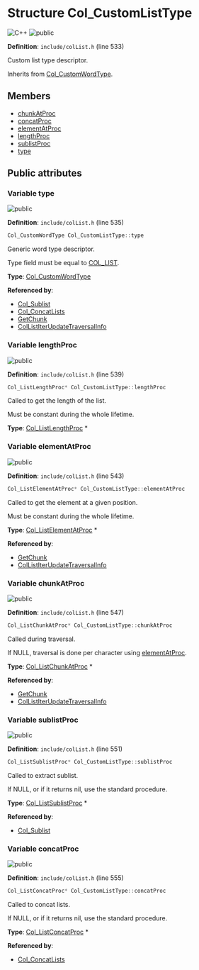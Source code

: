 <a id="struct_col___custom_list_type"></a>
# Structure Col\_CustomListType

![][C++]
![][public]

**Definition**: `include/colList.h` (line 533)

Custom list type descriptor.

Inherits from [Col\_CustomWordType](struct_col___custom_word_type.md#struct_col___custom_word_type).

## Members

* [chunkAtProc](struct_col___custom_list_type.md#struct_col___custom_list_type_1a71964a691bc5b9ff15a6441cecb9825c)
* [concatProc](struct_col___custom_list_type.md#struct_col___custom_list_type_1a00a0cd040234db58920ca192bdcc077c)
* [elementAtProc](struct_col___custom_list_type.md#struct_col___custom_list_type_1a70aab7ac3b4b86103df2f9e49c1cadfc)
* [lengthProc](struct_col___custom_list_type.md#struct_col___custom_list_type_1ac6b28eb281be246b4f3427fbb2941413)
* [sublistProc](struct_col___custom_list_type.md#struct_col___custom_list_type_1a431969013f0382f5d3c9d8f9902d07c3)
* [type](struct_col___custom_list_type.md#struct_col___custom_list_type_1aa5adf5f0d567cbd47a4fe6090e7e88cb)

## Public attributes

<a id="struct_col___custom_list_type_1aa5adf5f0d567cbd47a4fe6090e7e88cb"></a>
### Variable type

![][public]

**Definition**: `include/colList.h` (line 535)

```cpp
Col_CustomWordType Col_CustomListType::type
```

Generic word type descriptor.

Type field must be equal to [COL\_LIST](col_word_8h.md#group__words_1gafaaad5bdc900622b1387bcb1f32f61c3).



**Type**: [Col\_CustomWordType](struct_col___custom_word_type.md#struct_col___custom_word_type)

**Referenced by**:

* [Col\_Sublist](col_list_8h.md#group__list__words_1gaa26702b61fabf55805c9ef1b2783e7f1)
* [Col\_ConcatLists](col_list_8h.md#group__list__words_1ga73c0f71ee367af68bbad4a4738dfac3b)
* [GetChunk](col_list_8c.md#group__list__words_1ga58a993e823bf134e615c862a546d6d87)
* [ColListIterUpdateTraversalInfo](col_list_8h.md#group__list__words_1ga65a0551576955013edca89745886b5dd)

<a id="struct_col___custom_list_type_1ac6b28eb281be246b4f3427fbb2941413"></a>
### Variable lengthProc

![][public]

**Definition**: `include/colList.h` (line 539)

```cpp
Col_ListLengthProc* Col_CustomListType::lengthProc
```

Called to get the length of the list.

Must be constant during the whole lifetime.



**Type**: [Col\_ListLengthProc](col_list_8h.md#group__customlist__words_1ga4e52f301753724d0b03f80e6c2c53f59) *

<a id="struct_col___custom_list_type_1a70aab7ac3b4b86103df2f9e49c1cadfc"></a>
### Variable elementAtProc

![][public]

**Definition**: `include/colList.h` (line 543)

```cpp
Col_ListElementAtProc* Col_CustomListType::elementAtProc
```

Called to get the element at a given position.

Must be constant during the whole lifetime.



**Type**: [Col\_ListElementAtProc](col_list_8h.md#group__customlist__words_1gae4ea34960861f5b333ce546fa728a9ab) *

**Referenced by**:

* [GetChunk](col_list_8c.md#group__list__words_1ga58a993e823bf134e615c862a546d6d87)
* [ColListIterUpdateTraversalInfo](col_list_8h.md#group__list__words_1ga65a0551576955013edca89745886b5dd)

<a id="struct_col___custom_list_type_1a71964a691bc5b9ff15a6441cecb9825c"></a>
### Variable chunkAtProc

![][public]

**Definition**: `include/colList.h` (line 547)

```cpp
Col_ListChunkAtProc* Col_CustomListType::chunkAtProc
```

Called during traversal.

If NULL, traversal is done per character using [elementAtProc](struct_col___custom_list_type.md#struct_col___custom_list_type_1a70aab7ac3b4b86103df2f9e49c1cadfc).



**Type**: [Col\_ListChunkAtProc](col_list_8h.md#group__customlist__words_1ga20b664371d83c4106431af2f1114c156) *

**Referenced by**:

* [GetChunk](col_list_8c.md#group__list__words_1ga58a993e823bf134e615c862a546d6d87)
* [ColListIterUpdateTraversalInfo](col_list_8h.md#group__list__words_1ga65a0551576955013edca89745886b5dd)

<a id="struct_col___custom_list_type_1a431969013f0382f5d3c9d8f9902d07c3"></a>
### Variable sublistProc

![][public]

**Definition**: `include/colList.h` (line 551)

```cpp
Col_ListSublistProc* Col_CustomListType::sublistProc
```

Called to extract sublist.

If NULL, or if it returns nil, use the standard procedure.



**Type**: [Col\_ListSublistProc](col_list_8h.md#group__customlist__words_1ga8118b999e36b1bd5ed78d6c4c11ae946) *

**Referenced by**:

* [Col\_Sublist](col_list_8h.md#group__list__words_1gaa26702b61fabf55805c9ef1b2783e7f1)

<a id="struct_col___custom_list_type_1a00a0cd040234db58920ca192bdcc077c"></a>
### Variable concatProc

![][public]

**Definition**: `include/colList.h` (line 555)

```cpp
Col_ListConcatProc* Col_CustomListType::concatProc
```

Called to concat lists.

If NULL, or if it returns nil, use the standard procedure.



**Type**: [Col\_ListConcatProc](col_list_8h.md#group__customlist__words_1ga9f8dc9244a9b20dda2486f7ae3306576) *

**Referenced by**:

* [Col\_ConcatLists](col_list_8h.md#group__list__words_1ga73c0f71ee367af68bbad4a4738dfac3b)

[public]: https://img.shields.io/badge/-public-brightgreen (public)
[C++]: https://img.shields.io/badge/language-C%2B%2B-blue (C++)
[private]: https://img.shields.io/badge/-private-red (private)